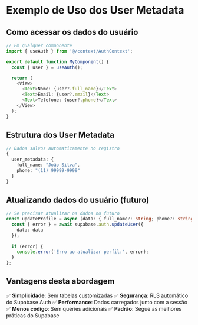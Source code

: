 # Exemplo de Uso dos User Metadata

## Como acessar os dados do usuário

```typescript
// Em qualquer componente
import { useAuth } from '@/context/AuthContext';

export default function MyComponent() {
  const { user } = useAuth();

  return (
    <View>
      <Text>Nome: {user?.full_name}</Text>
      <Text>Email: {user?.email}</Text>
      <Text>Telefone: {user?.phone}</Text>
    </View>
  );
}
```

## Estrutura dos User Metadata

```typescript
// Dados salvos automaticamente no registro
{
  user_metadata: {
    full_name: "João Silva",
    phone: "(11) 99999-9999"
  }
}
```

## Atualizando dados do usuário (futuro)

```typescript
// Se precisar atualizar os dados no futuro
const updateProfile = async (data: { full_name?: string; phone?: string }) => {
  const { error } = await supabase.auth.updateUser({
    data: data
  });
  
  if (error) {
    console.error('Erro ao atualizar perfil:', error);
  }
};
```

## Vantagens desta abordagem

✅ **Simplicidade**: Sem tabelas customizadas
✅ **Segurança**: RLS automático do Supabase Auth
✅ **Performance**: Dados carregados junto com a sessão
✅ **Menos código**: Sem queries adicionais
✅ **Padrão**: Segue as melhores práticas do Supabase
